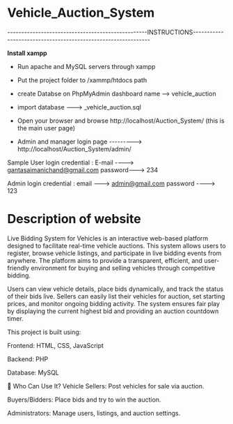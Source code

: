 # Vehicle_Auction_System
--------------------------------------------------INSTRUCTIONS--------------------------------------------------------------

**Install xampp**
- Run apache and MySQL servers through xampp
- Put the project folder to /xammp/htdocs path
- create Databse on PhpMyAdmin dashboard name --> vehicle_auction
- import database ---> _vehicle_auction.sql
  

- Open your browser and browse http://localhost/Auction_System/ (this is the main user page)
- Admin and manager login page --------->  http://localhost/Auction_System/admin/

Sample User login credential : E-mail ----> gantasaimanichand@gmail.com
                               password---> 234

Admin login credential       : email ---> admin@gmail.com
                               password ----> 123

# Description of website

Live Bidding System for Vehicles is an interactive web-based platform designed to facilitate real-time vehicle auctions. This system allows users to register, browse vehicle listings, and participate in live bidding events from anywhere. The platform aims to provide a transparent, efficient, and user-friendly environment for buying and selling vehicles through competitive bidding.

Users can view vehicle details, place bids dynamically, and track the status of their bids live. Sellers can easily list their vehicles for auction, set starting prices, and monitor ongoing bidding activity. The system ensures fair play by displaying the current highest bid and providing an auction countdown timer.

This project is built using:

Frontend: HTML, CSS, JavaScript

Backend: PHP

Database: MySQL

💼 Who Can Use It?
Vehicle Sellers: Post vehicles for sale via auction.

Buyers/Bidders: Place bids and try to win the auction.

Administrators: Manage users, listings, and auction settings.
